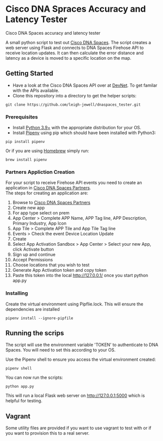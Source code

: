 # Cisco DNA Spraces Accuracy and Latency Tester
Cisco DNA Spaces accuracy and latency tester

A small python script to test out  [Cisco DNA Spaces](https://dnaspaces.io). The script creates a web server
using Flask and connects to DNA Spaces Firehose API to receive location updates. It can then calculate the error distance and latency
as a device is moved to a specific location on the map.

## Getting Started
* Have a look at the Cisco DNA Spaces API over at [DevNet](https://developer.cisco.com/docs/dna-spaces/#!dna-spaces-location-cloud-api).
To get familar with the APIs available.
* Clone this repository into a directory to get the helper scripts:
```
git clone https://github.com/leigh-jewell/dnaspaces_tester.git
```
### Prerequisites

* Install [Python 3.9+](https://www.python.org/downloads/) with the appropriate distribution for your OS.
* Install [Pipenv](https://pipenv-fork.readthedocs.io/en/latest/) using pip which should have been installed with Python3:
```
pip install pipenv
```
Or if you are using [Homebrew](https://brew.sh/) simply run:
```
brew install pipenv
```

### Partners Appliction Creation

For your script to receive Firehose API events you need to create an application in [Cisco DNA Spaces Partners](https://partners.dnaspaces.io).  
The steps for creating an application are: 
1. Browse to [Cisco DNA Spaces Partners](https://partners.dnaspaces.io) 
2. Create new app
3. For app type select on prem
4. App Center > Complete APP Name, APP Tag line, APP Description, Primary Industry, App Icon
5. App Tile > Complete APP Tile and App Tile Tag line
6. Events > Check the event Device Location Update  
7. Create
8. Select App Activation Sandbox > App Center > Select your new App, click Activate button
9. Sign up and continue
10. Accept Permissions
11. Choose locations that you wish to test
12. Generate App Activation token and copy token
13. Paste this token into the local http://127.0.0.1/ once you start python app.py

### Installing

Create the virtual environment using Pipflie.lock. This will ensure the dependencies are installed

```
pipenv install --ignore-pipfile
```

## Running the scrips

The script will use the environment variable 'TOKEN' to authenticate to DNA Spaces. You will need to set this according
to your OS.

Use the Pipenv shell to ensure you access the virtual environment created:
```
pipenv shell
```

You can now run the scripts:

```
python app.py
```
This will run a local Flask web server on http://127.0.0.1:5000 which is helpful for testing.

## Vagrant
Some utility files are provided if you want to use vagrant to test with or if you want to provision this to a real server.
